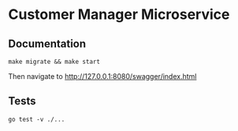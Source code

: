 # Customer Manager Microservice

## Documentation
```shell
make migrate && make start
```
Then navigate to http://127.0.0.1:8080/swagger/index.html

## Tests

```shell
go test -v ./...
```